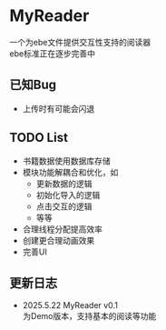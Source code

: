 # MyReader
一个为ebe文件提供交互性支持的阅读器  
ebe标准正在逐步完善中

## 已知Bug
- 上传时有可能会闪退

## TODO List
- 书籍数据使用数据库存储
- 模块功能解耦合和优化，如
    - 更新数据的逻辑
    - 初始化导入的逻辑
    - 点击交互的逻辑
    - 等等
- 合理线程分配提高效率
- 创建更合理动画效果
- 完善UI

## 更新日志
- 2025.5.22 MyReader v0.1  
  为Demo版本，支持基本的阅读等功能

